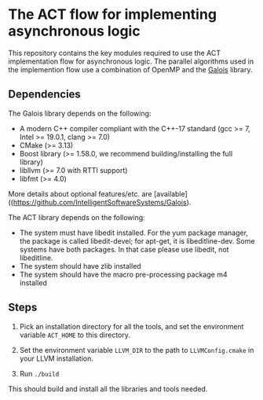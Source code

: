 # The ACT flow for implementing asynchronous logic

This repository contains the key modules required to use the ACT implementation flow for asynchronous logic.
The parallel algorithms used in the implemention flow use a combination of OpenMP and the [Galois](https://github.com/IntelligentSoftwareSystems/Galois)
library. 

## Dependencies

The Galois library depends on the following:

* A modern C++ compiler compliant with the C++-17 standard (gcc >= 7, Intel >= 19.0.1, clang >= 7.0)
* CMake (>= 3.13)
* Boost library (>= 1.58.0, we recommend building/installing the full library)
* libllvm (>= 7.0 with RTTI support)
* libfmt (>= 4.0)

More details about optional features/etc. are [available]((https://github.com/IntelligentSoftwareSystems/Galois).

The ACT library depends on the following:

* The system must have libedit installed. For the yum package manager, the package is called libedit-devel; for apt-get, it is libeditline-dev. Some systems have both packages. In that case please use libedit, not libeditline.
* The system should have zlib installed
* The system should have the macro pre-processing package m4 installed


## Steps

1. Pick an installation directory for all the tools, and set the environment variable `ACT_HOME` to this directory.

2. Set the environment variable `LLVM_DIR` to the path to `LLVMConfig.cmake` in your LLVM installation.

3. Run `./build`

This should build and install all the libraries and tools needed.
